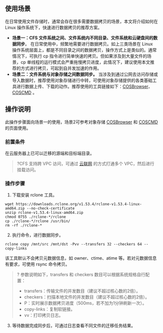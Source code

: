 ## 使用场景
在日常使用文件存储时，通常会存在很多需要数据拷贝的场景，本文将介绍如何在 Linux 操作系统下，快速进行数据拷贝的推荐方案。
- **场景一：CFS 文件系统之间、文件系统内不同目录、文件系统和云硬盘间的数据同步**。
在日常使用中，频繁地需要进行数据拷贝。如上三类场景在 Linux 操作系统层面上，都是不同目录之间的数据拷贝，操作方式上是类似的。通常情况下，可执行 cp 指令进行简单快速的拷贝。但如果涉及到大量文件的场景，cp 单线程的运行模式会严重拖慢拷贝进度，此情况下，建议使用本文推荐的方式进行拷贝，可起到自并发加速的作用。
- **场景二：文件系统与对象存储之间数据同步。**
当涉及到通过公网去访问存储或导入数据时，推荐使用对象存储进行中转，可使用对象存储提供的各类基础工具进行数据上传、下载的动作。推荐使用的工具链接如下：[COSBrowser](https://cloud.tencent.com/document/product/436/11366)、[COSCMD](https://cloud.tencent.com/document/product/436/10976) 。

## 操作说明
此操作步骤面向场景一的使用，场景2可参考对象存储 [COSBrowser](https://cloud.tencent.com/document/product/436/11366) 和 [COSCMD](https://cloud.tencent.com/document/product/436/10976) 的页面使用。

### 前置条件
在云服务器上已可以迁移的源端和目标端目录。
>?CFS 支持跨 VPC 访问，可通过 [云联网](https://cloud.tencent.com/document/product/877/18768) 的方式打通多个 VPC，然后进行挂载访问。

### 操作步骤
1. 下载安装 rclone 工具。
```
wget https://downloads.rclone.org/v1.53.4/rclone-v1.53.4-linux-amd64.zip --no-check-certificate
unzip rclone-v1.53.4-linux-amd64.zip
chmod 0755 ./rclone-*/rclone
cp ./rclone-*/rclone /usr/bin/
rm -rf ./rclone-*
```
2. 执行命令，进行数据同步。
```
rclone copy /mnt/src /mnt/dst -Pvv --transfers 32 --checkers 64 --copy-links
```
该工具默认不会拷贝元数据信息，如 owner、ctime、atime 等。若对元数据信息有要求，可使用 rsync 命令拷贝。
>? 参数说明如下，transfers 和 checkers 数目可以根据系统规格自行配置：
>- transfers：传输文件的并发数目（建议不超过核心数的2倍）。
>- checkers：扫描本地文件的并发数目（建议不超过核心数的2倍）。
>- P：实时展示数据拷贝进度（500ms，若不加为1分钟刷新一次）。
>- copy-links：复制软链接。
>- vv：打印拷贝日志。
3. 等待数据完成同步后，可通过日志查看不同文件的迁移任务结果。
